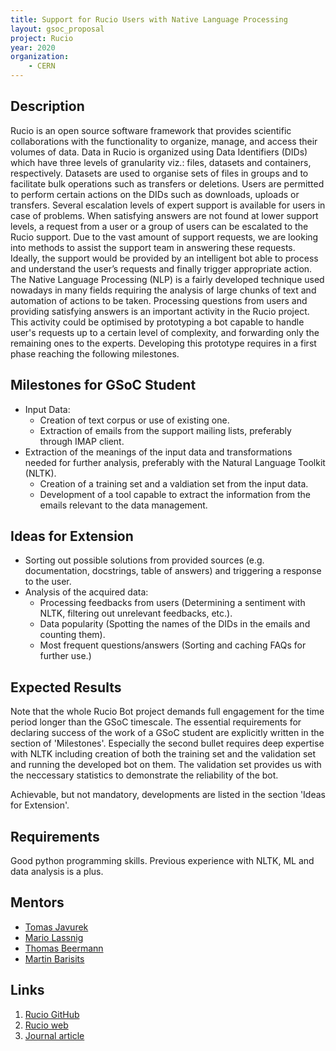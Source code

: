 ```yaml
---
title: Support for Rucio Users with Native Language Processing
layout: gsoc_proposal
project: Rucio
year: 2020
organization:
    - CERN
---
```


## Description

Rucio is an open source software framework that provides scientific collaborations with the functionality to organize, manage, and access their volumes of data. Data in Rucio is organized using Data Identifiers (DIDs) which have three levels of granularity viz.: files, datasets and containers, respectively. Datasets are used to organise sets of files in groups and to facilitate bulk operations such as transfers or deletions. Users are permitted to perform certain actions on the DIDs such as downloads, uploads or transfers. Several escalation levels of expert support is available for users in case of problems. When satisfying answers are not found at lower support levels, a request from a user or a group of users can be escalated to the Rucio support. Due to the vast amount of support requests, we are looking into methods to assist the support team in answering these requests. Ideally, the support would be provided by an intelligent bot able to process and understand the user’s requests and finally trigger appropriate action. 
The Native Language Processing (NLP) is a fairly developed technique used nowadays in many fields requiring the analysis of large chunks of text and automation of actions to be taken. Processing questions from users and providing satisfying answers is an important activity in the Rucio project. This activity could be optimised by prototyping a bot capable to handle user's requests up to a certain level of complexity, and forwarding only the remaining ones to the experts. Developing this prototype requires in a first phase reaching the following milestones.

## Milestones for GSoC Student

 * Input Data: 
   * Creation of text corpus or use of existing one.
   * Extraction of emails from the support mailing lists, preferably through IMAP client.
 * Extraction of the meanings of the input data and transformations needed for further analysis, preferably with the Natural Language Toolkit (NLTK).
   * Creation of a training set and a valdiation set from the input data. 
   * Development of a tool capable to extract the information from the emails relevant to the data management.

## Ideas for Extension

 * Sorting out possible solutions from provided sources (e.g. documentation, docstrings, table of answers) and triggering a response to the user.
 * Analysis of the acquired data:
   * Processing feedbacks from users (Determining a sentiment with NLTK, filtering out unrelevant feedbacks, etc.). 
   * Data popularity (Spotting the names of the DIDs in the emails and counting them).
   * Most frequent questions/answers (Sorting and caching FAQs for further use.)

## Expected Results

Note that the whole Rucio Bot project demands full engagement for the time period longer than the GSoC timescale. The essential requirements for declaring success of the work of a GSoC student are explicitly written in the section of 'Milestones'. Especially the second bullet requires deep expertise with NLTK including creation of both the training set and the validation set and running the developed bot on them. The validation set provides us with the neccessary statistics to demonstrate the reliability of the bot.

Achievable, but not mandatory, developments are listed in the section 'Ideas for Extension'.

## Requirements

Good python programming skills. Previous experience with NLTK, ML and data analysis is a plus.

## Mentors
 * [Tomas Javurek](mailto:tomas.javurek@cern.ch)
 * [Mario Lassnig](mailto:mario.lassnig@cern.ch)
 * [Thomas Beermann](mailto:thomas.beermann@cern.ch)
 * [Martin Barisits](mailto:martin.barisits@cern.ch)

## Links
 1. [Rucio GitHub](https://github.com/rucio/rucio)
 2. [Rucio web](https://github.com/rucio/rucio)
 3. [Journal article](https://doi.org/10.1007/s41781-019-0026-3)
